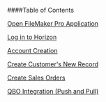 ####Table of Contents

[Open FileMaker Pro Application](Open%20FileMaker%20Pro%20Application.md)

[Log in to Horizon](Log%20in%20to%20Horizon.md)

[Account Creation](Account%20Creation.md)

[Create Customer's New Record](Create%20Customer's%20New%20Record.md)

[Create Sales Orders](Create%20Sales%20Orders.md)

[QBO Integration (Push and Pull)](QBO%20Integration%20(Push%20and%20Pull).md)
